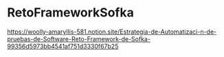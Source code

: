 # RetoFrameworkSofka

https://woolly-amaryllis-581.notion.site/Estrategia-de-Automatizaci-n-de-pruebas-de-Software-Reto-Framework-de-Sofka-99356d5973bb4541af751d3330f67b25
